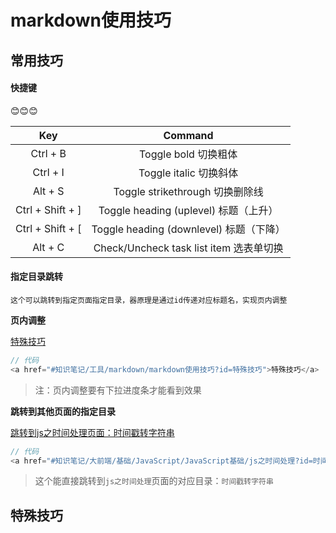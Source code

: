 # markdown使用技巧

## 常用技巧

#### 快捷键

:blush::blush::blush:

|Key|Command|
|:---:|:---:|
|Ctrl + B|Toggle bold  切换粗体|
|Ctrl + I|Toggle italic  切换斜体|
|Alt + S|Toggle strikethrough  切换删除线|
|Ctrl + Shift + ]|Toggle heading (uplevel)   标题（上升）|
|Ctrl + Shift + [|Toggle heading (downlevel)   标题（下降）|
|Alt + C|Check/Uncheck task list item   选表单切换|

#### 指定目录跳转

	这个可以跳转到指定页面指定目录，器原理是通过id传递对应标题名，实现页内调整

**页内调整**

<a href="#知识笔记/工具/markdown/markdown使用技巧?id=特殊技巧">特殊技巧</a>

```js
// 代码
<a href="#知识笔记/工具/markdown/markdown使用技巧?id=特殊技巧">特殊技巧</a>
```

> 注：页内调整要有下拉进度条才能看到效果

**跳转到其他页面的指定目录**

<a href="#知识笔记/大前端/基础/JavaScript/JavaScript基础/js之时间处理?id=时间戳转字符串">跳转到js之时间处理页面：时间戳转字符串</a>

```js
// 代码
<a href="#知识笔记/大前端/基础/JavaScript/JavaScript基础/js之时间处理?id=时间戳转字符串">跳转到js之时间处理页面：时间戳转字符串</a>
```

> 这个能直接跳转到`js之时间处理`页面的对应目录：`时间戳转字符串`

## 特殊技巧

